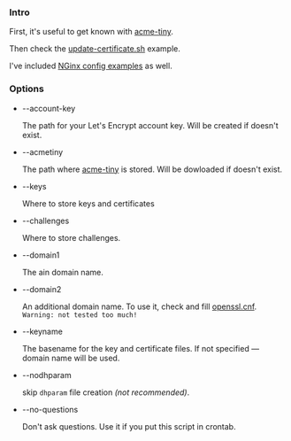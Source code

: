 ### Intro

First, it's useful to get known with [acme-tiny](https://github.com/diafygi/acme-tiny).

Then check the [update-certificate.sh](update-certificate.sh.example) example.

I've included [NGinx config examples](nginx) as well.

### Options

- --account-key

   The path for your Let's Encrypt account key.
   Will be created if doesn't exist.

- --acmetiny

   The path where [acme-tiny](https://github.com/diafygi/acme-tiny) is stored.
   Will be dowloaded if doesn't exist.

- --keys

   Where to store keys and certificates

- --challenges

   Where to store challenges.

- --domain1

   The ain domain name.

- --domain2

   An additional domain name.
   To use it, check and fill [openssl.cnf](openssl.cnf.example).
   `Warning: not tested too much!`

- --keyname 

   The basename for the key and certificate files.
   If not specified — domain name will be used.

- --nodhparam 

   skip `dhparam` file creation _(not recommended)_.

- --no-questions 

   Don't ask questions.
   Use it if you put this script in crontab.
